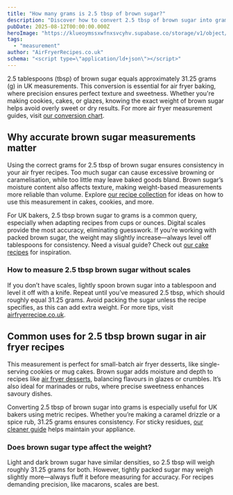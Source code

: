 ```yaml
---
title: "How many grams is 2.5 tbsp of brown sugar?"
description: "Discover how to convert 2.5 tbsp of brown sugar into grams for perfect air fryer baking every time. Get accurate UK measurements now!"
pubDate: 2025-08-12T00:00:00.000Z
heroImage: "https://klueoymssxwfnxsvcyhv.supabase.co/storage/v1/object/public/md/how-many-grams-is-2-5-tbsp-brown-sugar-60251402.webp"
tags:
  - "measurement"
author: "AirFryerRecipes.co.uk"
schema: "<script type=\"application/ld+json\"></script>"
---
```


<p>2.5 tablespoons (tbsp) of brown sugar equals approximately 31.25 grams (g) in UK measurements. This conversion is essential for air fryer baking, where precision ensures perfect texture and sweetness. Whether you're making cookies, cakes, or glazes, knowing the exact weight of brown sugar helps avoid overly sweet or dry results. For more air fryer measurement guides, visit <a href=https://www.airfryerrecipe.co.uk/air-fryer-conversion-chart>our conversion chart</a>.</p>

<h2>Why accurate brown sugar measurements matter</h2>  
<p>Using the correct grams for 2.5 tbsp of brown sugar ensures consistency in your air fryer recipes. Too much sugar can cause excessive browning or caramelisation, while too little may leave baked goods bland. Brown sugar’s moisture content also affects texture, making weight-based measurements more reliable than volume. Explore <a href=https://www.airfryerrecipe.co.uk/recipes>our recipe collection</a> for ideas on how to use this measurement in cakes, cookies, and more.</p>  

<p>For UK bakers, 2.5 tbsp brown sugar to grams is a common query, especially when adapting recipes from cups or ounces. Digital scales provide the most accuracy, eliminating guesswork. If you’re working with packed brown sugar, the weight may slightly increase—always level off tablespoons for consistency. Need a visual guide? Check out <a href=https://www.airfryerrecipe.co.uk/recipe-category/cakes>our cake recipes</a> for inspiration.</p>  

<h3>How to measure 2.5 tbsp brown sugar without scales</h3>  
<p>If you don’t have scales, lightly spoon brown sugar into a tablespoon and level it off with a knife. Repeat until you’ve measured 2.5 tbsp, which should roughly equal 31.25 grams. Avoid packing the sugar unless the recipe specifies, as this can add extra weight. For more tips, visit <a href=https://www.airfryerrecipe.co.uk>airfryerrecipe.co.uk</a>.</p>  

<h2>Common uses for 2.5 tbsp brown sugar in air fryer recipes</h2>  
<p>This measurement is perfect for small-batch air fryer desserts, like single-serving cookies or mug cakes. Brown sugar adds moisture and depth to recipes like <a href=https://www.airfryerrecipe.co.uk/recipe-category/dessert>air fryer desserts</a>, balancing flavours in glazes or crumbles. It’s also ideal for marinades or rubs, where precise sweetness enhances savoury dishes.</p>  

<p>Converting 2.5 tbsp of brown sugar into grams is especially useful for UK bakers using metric recipes. Whether you’re making a caramel drizzle or a spice rub, 31.25 grams ensures consistency. For sticky residues, <a href=https://www.airfryerrecipe.co.uk/air-fryer-cleaner>our cleaner guide</a> helps maintain your appliance.</p>  

<h3>Does brown sugar type affect the weight?</h3>  
<p>Light and dark brown sugar have similar densities, so 2.5 tbsp will weigh roughly 31.25 grams for both. However, tightly packed sugar may weigh slightly more—always fluff it before measuring for accuracy. For recipes demanding precision, like macarons, scales are best.</p>
